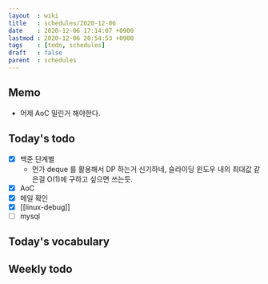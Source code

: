 ```yaml
---
layout  : wiki
title   : schedules/2020-12-06
date    : 2020-12-06 17:14:07 +0900
lastmod : 2020-12-06 20:54:53 +0900
tags    : [todo, schedules]
draft   : false
parent  : schedules
---
```


## Memo
 * 어제 AoC 밀린거 해야한다.

## Today's todo
 * [X] 백준 단계별
   * 먼가 deque 를 활용해서 DP 하는거 신기하네, 슬라이딩 윈도우 내의 최대값 같은걸 O(1)에 구하고 싶으면 쓰는듯.
 * [X] AoC
 * [X] 메일 확인
 * [X] [[linux-debug]]
 * [ ] mysql

## Today's vocabulary
## Weekly todo
